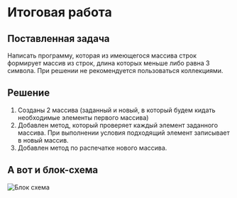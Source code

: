 # Итоговая работа

## Поставленная задача

Написать программу, которая из имеющегося массива строк формирует массив из строк, длина которых меньше либо равна 3 символа. При решении не рекомендуется пользоваться коллекциями.

## Решение

1. Созданы 2 массива (заданный и новый, в который будем кидать необходимые элементы первого массива)
2. Добавлен метод, который проверяет каждый элемент заданного массива. При выполнении условия подходящий элемент записывает в новый массив.
3. Добавлен метод по распечатке нового массива.

## А вот и блок-схема
![Блок схема](algoritm.jpg)